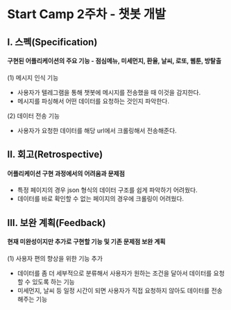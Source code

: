 # Start Camp 2주차 - 챗봇 개발
## I. 스펙(Specification)

#### 구현된 어플리케이션의 주요 기능 - 점심메뉴, 미세먼지, 환율, 날씨, 로또, 웹툰, 방탈출

(1) 메시지 인식 기능

- 사용자가 텔레그램을 통해 챗봇에 메시지를 전송했을 때 이것을 감지한다.
- 메시지를 파싱해서 어떤 데이터를 요청하는 것인지 파악한다.

(2) 데이터 전송 기능

- 사용자가 요청한 데이터를 해당 url에서 크롤링해서 전송해준다.



## II. 회고(Retrospective)

#### 어플리케이션 구현 과정에서의 어려움과 문제점

- 특정 페이지의 경우 json 형식의 데이터 구조를 쉽게 파악하기 어려웠다.
- 데이터를 바로 확인할 수 없는 페이지의 경우에 크롤링이 어려웠다.





## III. 보완 계획(Feedback)

#### 현재 미완성이지만 추가로 구현할 기능 및 기존 문제점 보완 계획

(1) 사용자 편의 향상을 위한 기능 추가

- 데이터를 좀 더 세부적으로 분류해서 사용자가 원하는 조건을 달아서 데이터를 요청할 수 있도록 하는 기능
- 미세먼지, 날씨 등 일정 시간이 되면 사용자가 직접 요청하지 않아도 데이터를 전송해주는 기능
